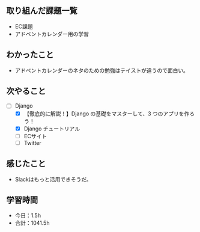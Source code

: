 ## 取り組んだ課題一覧
- EC課題
- アドベントカレンダー用の学習    

## わかったこと
- アドベントカレンダーのネタのための勉強はテイストが違うので面白い。

## 次やること
- [ ] Django
   - [x] 【徹底的に解説！】Django の基礎をマスターして、3 つのアプリを作ろう！
   - [x] Django チュートリアル
   - [ ] ECサイト
   - [ ] Twitter

## 感じたこと
- Slackはもっと活用できそうだ。

## 学習時間

- 今日：1.5h
- 合計：1041.5h